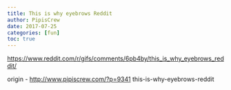 ```yaml
---
title: This is why eyebrows Reddit
author: PipisCrew
date: 2017-07-25
categories: [fun]
toc: true
---
```


https://www.reddit.com/r/gifs/comments/6pb4by/this_is_why_eyebrows_reddit/

origin - http://www.pipiscrew.com/?p=9341 this-is-why-eyebrows-reddit